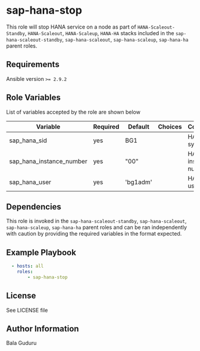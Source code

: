 sap-hana-stop
=============

This role will stop HANA service on a node as part of `HANA-Scaleout-Standby`, `HANA-Scaleout`, `HANA-Scaleup`, `HANA-HA` stacks included in the `sap-hana-scaleout-standby`, `sap-hana-scaleout`, `sap-hana-scaleup`, `sap-hana-ha` parent roles.

Requirements
------------

Ansible version `>= 2.9.2`

Role Variables
--------------

List of variables accepted by the role are shown below

| Variable                    | Required | Default   | Choices | Comments                      |
|-----------------------------|----------|-----------|---------|-------------------------------|
| sap_hana_sid                | yes      | BG1       |         | HANA system ID                |
| sap_hana_instance_number    | yes      | "00"      |         | HANA instance number          |
| sap_hana_user               | yes      | 'bg1adm'  |         | HANA SID user                 |


Dependencies
------------

This role is invoked in the `sap-hana-scaleout-standby`, `sap-hana-scaleout`, `sap-hana-scaleup`, `sap-hana-ha` parent roles and can be ran independently with caution by providing the required variables in the format expected.

Example Playbook
----------------

```yaml
  - hosts: all
    roles:
        - sap-hana-stop
```

License
-------

See LICENSE file

Author Information
------------------

Bala Guduru

